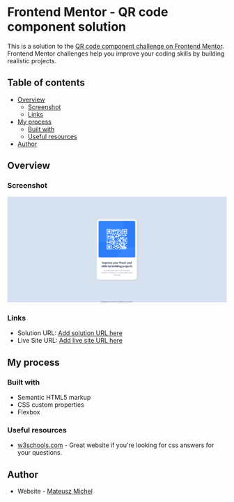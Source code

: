 # Frontend Mentor - QR code component solution

This is a solution to the [QR code component challenge on Frontend Mentor](https://www.frontendmentor.io/challenges/qr-code-component-iux_sIO_H). Frontend Mentor challenges help you improve your coding skills by building realistic projects. 

## Table of contents

- [Overview](#overview)
  - [Screenshot](#screenshot)
  - [Links](#links)
- [My process](#my-process)
  - [Built with](#built-with)
  - [Useful resources](#useful-resources)
- [Author](#author)

## Overview

### Screenshot

![](images/screenshot1.png)

### Links

- Solution URL: [Add solution URL here](https://github.com/Lorexowy/QR-code-component)
- Live Site URL: [Add live site URL here](https://lorexowy.github.io/QR-code-component/)

## My process

### Built with

- Semantic HTML5 markup
- CSS custom properties
- Flexbox

### Useful resources

- [w3schools.com](https://www.w3schools.com/css/default.asp) - Great website if you're looking for css answers for your questions.

## Author

- Website - [Mateusz Michel](https://mateuszmichel.com/)

